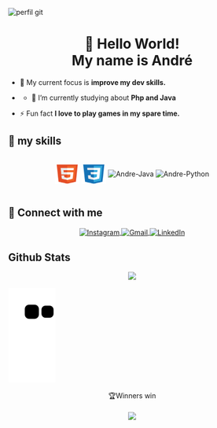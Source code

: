 ![perfil git](https://github.com/Andre-Davi-Lopes/Andre-Davi-Lopes/assets/111528571/4ff06330-e1a5-4818-8ba4-10825dcb5916)

<h1 align="center">👋 Hello World!<br>My name is André</h1>

- 🔭  My current focus is **improve my dev skills.**

- - 🌱 I’m currently studying about **Php and Java**

- ⚡ Fun fact **I love to play games in my spare time.**
  
## 🔧 my skills 
	
<div style="display: inline_block" align="center">
<br>
  <img align="center" alt="Andre-HTML" height="40" width="50" src="https://raw.githubusercontent.com/devicons/devicon/master/icons/html5/html5-original.svg">
  <img align="center" alt="Andre-CSS" height="40" width="50" src="https://raw.githubusercontent.com/devicons/devicon/master/icons/css3/css3-original.svg">	
  <img align="center" alt="Andre-Java" height="40" width="50" <img src="https://cdn.jsdelivr.net/gh/devicons/devicon/icons/java/java-original.svg">
  <img align="center" alt="Andre-Python" height="40" width="50" src="https://cdn.jsdelivr.net/gh/devicons/devicon/icons/python/python-original.svg" />
</div>

<br/>  


## 🤝 Connect with me

<div align="center">
  <a href="https://www.instagram.com/andrelopes.me/" target="_blank">
    <img align="center" src="https://raw.githubusercontent.com/rahuldkjain/github-profile-readme-generator/master/src/images/icons/Social/instagram.svg" alt="Instagram" height="30" width="40" />
  </a>
  <a href="mailto:andredavilopes6@gmail.com">
    <img align="center" src="![gmail-logo-16](https://github.com/Andre-Davi-Lopes/Andre-Davi-Lopes/assets/111528571/47894e85-1ad9-4844-89c0-09f997942124)
 " alt="Gmail" height="30" width="40" />
  </a>
  <a href="https://br.linkedin.com/in/andre-davi41?trk=people-guest_people_search-card" target="_blank">
    <img align="center" src="https://raw.githubusercontent.com/rahuldkjain/github-profile-readme-generator/master/src/images/icons/Social/linked-in-alt.svg" alt="LinkedIn" height="30" width="40" />
  </a>
</div>


## Github Stats  
<div align="center">
  <img height="180em" src="https://github-readme-stats.vercel.app/api?username=Andre-Davi-Lopes&show_icons=true&count_private=true&hide_border=true&theme=dark"/>
</div>

![Snake animation](https://github.com/Andre-Davi-Lopes/Andre-Davi-Lopes/blob/output/github-contribution-grid-snake.svg)

<div align="center">
  🏆Winners win
</div>
<br/>

<div align="center">
<img src="https://komarev.com/ghpvc/?username=Andre-Davi-Lopes&&style=flat-square" align="center" />
</div>  
